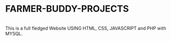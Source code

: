 # FARMER-BUDDY-PROJECTS
<br>
This is a full fledged Website USING HTML, CSS, JAVASCRIPT and PHP with MYSQL.

